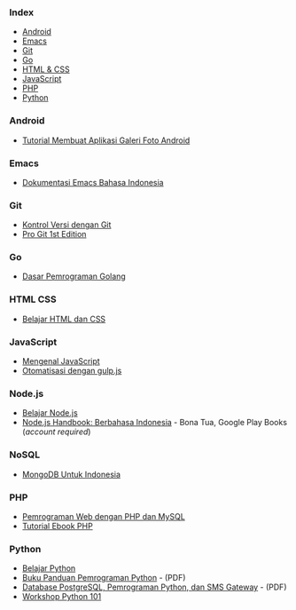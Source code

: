 ### Index

* [Android](#android)
* [Emacs](#emacs)
* [Git](#git)
* [Go](#go)
* [HTML & CSS](#html-css)
* [JavaScript](#javascript)
* [PHP](#php)
* [Python](#python)


### Android

* [Tutorial Membuat Aplikasi Galeri Foto Android](https://www.smashwords.com/books/view/533096)


### Emacs

* [Dokumentasi Emacs Bahasa Indonesia](https://github.com/kholidfu/emacs_doc)


### Git

* [Kontrol Versi dengan Git](https://leanpub.com/kontrol-versi-git)
* [Pro Git 1st Edition](https://git-scm.com/book/id/v1)


### Go

* [Dasar Pemrograman Golang](https://github.com/novalagung/dasarpemrogramangolang)


### HTML CSS

* [Belajar HTML dan CSS](http://www.ariona.net/ebook-belajar-html-dan-css/)


### JavaScript

* [Mengenal JavaScript](http://masputih.com/2013/01/ebook-gratis-mengenal-javascript)
* [Otomatisasi dengan gulp.js](https://kristories.gitbooks.io/otomatisasi-dengan-gulp-js/content/)


### Node.js

* [Belajar Node.js](http://idjs.github.io/belajar-nodejs/)
* [Node.js Handbook: Berbahasa Indonesia](https://play.google.com/store/books/details/Bona_Tua_Node_js_Handbook?id=9WhZDwAAQBAJ) - Bona Tua, Google Play Books (*account required*)


### NoSQL

* [MongoDB Untuk Indonesia](https://kristories.gitbooks.io/pengantar-mongodb/content/)


### PHP

* [Pemrograman Web dengan PHP dan MySQL](http://achmatim.net/2009/04/15/buku-gratis-pemrograman-web-dengan-php-dan-mysql/)
* [Tutorial Ebook PHP](http://www.ilmuwebsite.com/ebook-php-free-download)


### Python

* [Belajar Python](http://www.belajarpython.com)
* [Buku Panduan Pemrograman Python](http://repo.desakupemalang.id/modul/Buku%20Python.pdf) - (PDF)
* [Database PostgreSQL, Pemrograman Python, dan SMS Gateway](http://rab.co.id/files/python/bukupython2.pdf.gz) - (PDF)
* [Workshop Python 101](http://sakti.github.io/python101/)